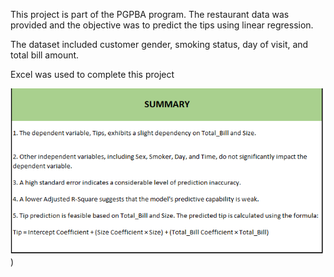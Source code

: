 This project is part of the PGPBA program. The restaurant data was provided and the objective was to predict the tips using linear regression. 

The dataset included customer gender, smoking status, day of visit, and total bill amount.

Excel was used to complete this project

![Project Summary](https://github.com/vibvinit/predictive_analytics_project/blob/main/Project_Summary.png))
